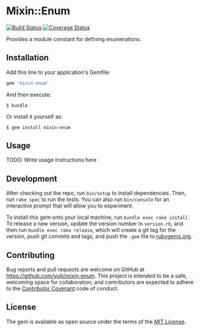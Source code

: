 # Mixin::Enum

[![Build Status](https://travis-ci.org/yulii/mixin-enum.svg?branch=master)](https://travis-ci.org/yulii/mixin-enum)
[![Coverage Status](https://coveralls.io/repos/github/yulii/mixin-enum/badge.svg?branch=master)](https://coveralls.io/github/yulii/mixin-enum?branch=master)

Provides a module constant for defining enumerations.

## Installation

Add this line to your application's Gemfile:

```ruby
gem 'mixin-enum'
```

And then execute:

    $ bundle

Or install it yourself as:

    $ gem install mixin-enum

## Usage

TODO: Write usage instructions here

## Development

After checking out the repo, run `bin/setup` to install dependencies. Then, run `rake spec` to run the tests. You can also run `bin/console` for an interactive prompt that will allow you to experiment.

To install this gem onto your local machine, run `bundle exec rake install`. To release a new version, update the version number in `version.rb`, and then run `bundle exec rake release`, which will create a git tag for the version, push git commits and tags, and push the `.gem` file to [rubygems.org](https://rubygems.org).

## Contributing

Bug reports and pull requests are welcome on GitHub at https://github.com/yulii/mixin-enum. This project is intended to be a safe, welcoming space for collaboration, and contributors are expected to adhere to the [Contributor Covenant](http://contributor-covenant.org) code of conduct.


## License

The gem is available as open source under the terms of the [MIT License](http://opensource.org/licenses/MIT).
